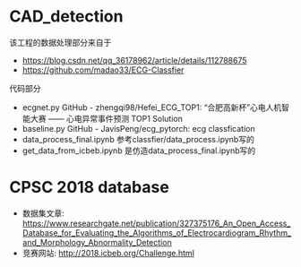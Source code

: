 # CAD_detection

该工程的数据处理部分来自于
  - https://blog.csdn.net/qq_36178962/article/details/112788675
  - https://github.com/madao33/ECG-Classfier

代码部分
  - ecgnet.py    GitHub - zhengqi98/Hefei_ECG_TOP1: “合肥高新杯”心电人机智能大赛 —— 心电异常事件预测 TOP1 Solution
  - baseline.py  GitHub - JavisPeng/ecg_pytorch: ecg classfication
  - data_process_final.ipynb   参考classfier/data_process.ipynb写的
  - get_data_from_icbeb.ipynb  是仿造data_process_final.ipynb写的

# CPSC 2018 database
  - 数据集文章: https://www.researchgate.net/publication/327375176_An_Open_Access_Database_for_Evaluating_the_Algorithms_of_Electrocardiogram_Rhythm_and_Morphology_Abnormality_Detection
  - 竞赛网站: http://2018.icbeb.org/Challenge.html


